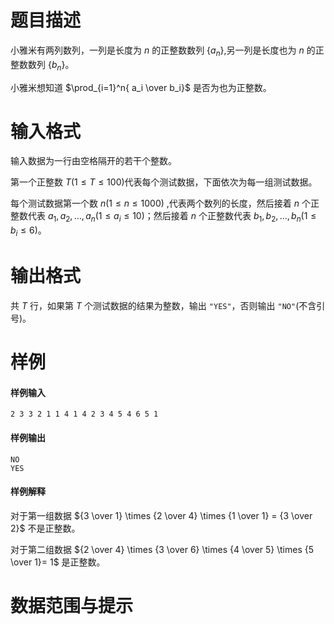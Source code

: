 
# 题目描述

小雅米有两列数列，一列是长度为 $n$ 的正整数数列 $\{a_n\}$,另一列是长度也为 $n$ 的正整数数列 $\{b_n\}$。

小雅米想知道 $\prod_{i=1}^n{ a_i \over b_i}$ 是否为也为正整数。

# 输入格式

输入数据为一行由空格隔开的若干个整数。

第一个正整数 $T(1 \leq T \leq 100)$代表每个测试数据，下面依次为每一组测试数据。

每个测试数据第一个数 $n (1 \leq n \leq 1000)$ ,代表两个数列的长度，然后接着 $n$ 个正整数代表 $a_1,a_2,\ldots,a_n(1 \leq a_i \leq 10)$；然后接着 $n$ 个正整数代表 $b_1,b_2,\ldots,b_n(1 \leq b_i \leq 6)$。

# 输出格式

共 $T$ 行，如果第 $T$ 个测试数据的结果为整数，输出 `"YES"`，否则输出 `"NO"`(不含引号)。

# 样例

#### 样例输入

```plain
2 3 3 2 1 1 4 1 4 2 3 4 5 4 6 5 1
```

#### 样例输出

```plain
NO
YES
```
#### 样例解释

对于第一组数据 ${3 \over 1} \times {2 \over 4} \times {1 \over 1} = {3 \over 2}$ 不是正整数。

对于第二组数据 ${2 \over 4} \times {3 \over 6} \times {4 \over 5} \times {5 \over 1}= 1$ 是正整数。


# 数据范围与提示



